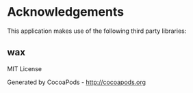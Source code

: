 # Acknowledgements
This application makes use of the following third party libraries:

## wax

MIT License

Generated by CocoaPods - http://cocoapods.org
